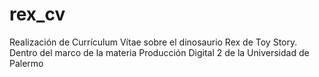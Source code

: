 # rex_cv
Realización de Currículum Vítae sobre el dinosaurio Rex de Toy Story. Dentro del marco de la materia Producción Digital 2 de la Universidad de Palermo
